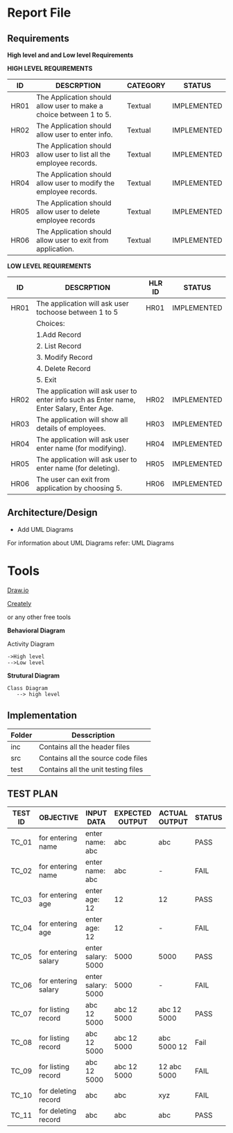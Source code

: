 
# Report File

## Requirements
 
 __High level and and Low level Requirements__


__HIGH LEVEL REQUIREMENTS__


| ID    |                    DESCRPTION                                       |CATEGORY|   STATUS  |
|-------|---------------------------------------------------------------------|--------|-----------|
| HR01  |  The Application should allow user to make a choice between 1 to 5. |Textual |IMPLEMENTED|   
| HR02  |  The Application should allow user to  enter info.                  |Textual |IMPLEMENTED|
| HR03  |  The Application should allow user to list all the employee records.|Textual |IMPLEMENTED| 
| HR04  |  The Application should allow user to modify the employee records.  |Textual |IMPLEMENTED|
| HR05  |  The Application should allow user to delete employee records       |Textual |IMPLEMENTED|     
| HR06  |  The Application should allow user to exit from application.        |Textual |IMPLEMENTED| 



__LOW LEVEL REQUIREMENTS__



| ID    |                    DESCRPTION                                                            | HLR ID |   STATUS  |
|-------|------------------------------------------------------------------------------------------|-------|-----------|
| HR01  |  The application will ask user tochoose between 1 to 5                                   |  HR01 |IMPLEMENTED| 
|       |   Choices:
|       |     1.Add Record
|       |     2. List Record
|       |     3. Modify Record
|       |     4. Delete Record
|       |     5. Exit                                                              
| HR02  |  The application will ask user to enter info such as Enter name, Enter Salary, Enter Age.| HR02  |IMPLEMENTED|
| HR03  |  The application will show all details of employees.                                     | HR03  |IMPLEMENTED| 
| HR04  |  The application will ask user enter name (for modifying).                               | HR04  |IMPLEMENTED|
| HR05  |  The application will ask user to enter name (for deleting).                             | HR05  |IMPLEMENTED|     
| HR06  |  The user can exit from application by choosing 5.                                       | HR06  |IMPLEMENTED| 

## Architecture/Design

 * Add UML Diagrams
 
 For information about UML Diagrams refer: UML Diagrams
 
# Tools

[Draw.io](https://app.diagrams.net/)

[Creately](https://creately.com/?msclkid=4a851761ddf41773ed1575657457a748)

or any other free tools




__Behavioral Diagram__

   Activity Diagram
   
    ->High level 
    -->Low level
    
__Strutural Diagram__
    
    Class Diagram
       --> high level 
       
 ## Implementation

|     Folder    |         Desscription                   |
|----------     |----------------------------------------|
|      inc      |     Contains all the header files      |
|      src      |     Contains all the source code files |
|      test     |     Contains all the unit testing files|

 ## TEST PLAN

| TEST ID  |   OBJECTIVE           | INPUT DATA        | EXPECTED OUTPUT  | ACTUAL OUTPUT  | STATUS |
|----------|-----------------------|-------------------|------------------|----------------|--------|
|   TC_01  |   for entering name   | enter name: abc   |   abc            |   abc          |  PASS  |        |
|   TC_02  |   for entering name   | enter name: abc   |   abc            |       -        |  FAIL  |     
|   TC_03  |   for entering age    | enter age: 12     |   12             |   12           |  PASS  |     
|   TC_04  |   for entering age    | enter age: 12     |   12             |       -        |  FAIL  |     
|   TC_05  |   for entering salary | enter salary: 5000|   5000           |   5000         |  PASS  |     
|   TC_06  |   for entering salary | enter salary: 5000|   5000           |      -         |  FAIL  |     
|   TC_07  |   for listing record  | abc 12 5000       |  abc 12 5000     |  abc 12 5000   |  PASS  |     
|   TC_08  |   for listing record  | abc 12 5000       |  abc 12 5000     |  abc 5000 12   |  Fail  |  
|   TC_09  |   for listing record  | abc 12 5000       |  abc 12 5000     |  12 abc 5000   |  FAIL  |  
|   TC_10  |   for deleting record | abc               |  abc             |  xyz           |  FAIL  |  
|   TC_11  |   for deleting record | abc               |  abc             |  abc           |  PASS  | 

